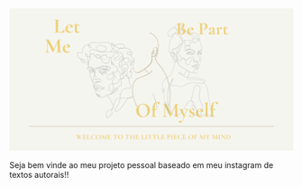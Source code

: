 <img class="d-block w-100" src = "./assets/img/Banner.png" alt=welcome>


Seja bem vinde ao meu projeto pessoal baseado em meu instagram de textos autorais!!